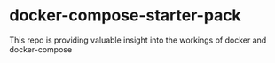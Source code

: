 # docker-compose-starter-pack
 This repo is providing valuable insight into the workings of docker and docker-compose
